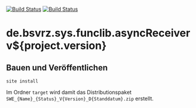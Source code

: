 [![Build Status](https://travis-ci.org/datenverteiler/de.bsvrz.sys.funclib.asyncReceiver.svg?branch=develop)](https://travis-ci.org/datenverteiler/de.bsvrz.sys.funclib.asyncReceiver)
[![Build Status](https://api.bintray.com/packages/datenverteiler/maven/de.bsvrz.sys.funclib.asyncReceiver/images/download.svg)](https://bintray.com/datenverteiler/maven/de.bsvrz.sys.funclib.asyncReceiver)

de.bsvrz.sys.funclib.asyncReceiver v${project.version}
=========================================


Bauen und Veröffentlichen
-------------------------

    site install

Im Ordner `target` wird damit das Distributionspaket
`SWE_{Name}_{Status}_V{Version}_D{Standdatum}.zip` erstellt.
